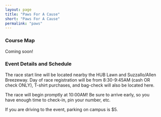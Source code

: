 ```yaml
---
layout: page
title: "Paws For A Cause"
short: "Paws For A Cause"
permalink: "paws"
---
```


### Course Map

Coming soon!

### Event Details and Schedule

The race start line will be located nearby the HUB Lawn and Suzzallo/Allen Breezeway. Day of race registration will be from 8:30-9:45AM (cash OR check ONLY), T-shirt purchases, and bag-check will also be located here.

The race will begin promptly at 10:00AM! Be sure to arrive early, so you have enough time to check-in, pin your number, etc.

If you are driving to the event, parking on campus is $5.
